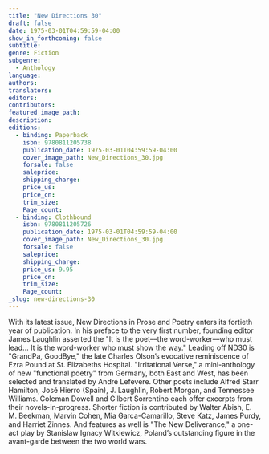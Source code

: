 ```yaml
---
title: "New Directions 30"
draft: false
date: 1975-03-01T04:59:59-04:00
show_in_forthcoming: false
subtitle:
genre: Fiction
subgenre:
  - Anthology
language:
authors:
translators:
editors:
contributors:
featured_image_path:
description:
editions:
  - binding: Paperback
    isbn: 9780811205738
    publication_date: 1975-03-01T04:59:59-04:00
    cover_image_path: New_Directions_30.jpg
    forsale: false
    saleprice:
    shipping_charge:
    price_us:
    price_cn:
    trim_size:
    Page_count:
  - binding: Clothbound
    isbn: 9780811205726
    publication_date: 1975-03-01T04:59:59-04:00
    cover_image_path: New_Directions_30.jpg
    forsale: false
    saleprice:
    shipping_charge:
    price_us: 9.95
    price_cn:
    trim_size:
    Page_count:
_slug: new-directions-30
---
```


With its latest issue, New Directions in Prose and Poetry enters its fortieth year of publication. In his preface to the very first number, founding editor James Laughlin asserted the "It is the poet––the word-worker––who must lead... It is the word-worker who must show the way." Leading off ND30 is "GrandPa, GoodBye," the late Charles Olson’s evocative reminiscence of Ezra Pound at St. Elizabeths Hospital. "Irritational Verse," a mini-anthology of new "functional poetry" from Germany, both East and West, has been selected and translated by André Lefevere. Other poets include Alfred Starr Hamilton, José Hierro (Spain), J. Laughlin, Robert Morgan, and Tennessee Williams. Coleman Dowell and Gilbert Sorrentino each offer excerpts from their novels-in-progress. Shorter fiction is contributed by Walter Abish, E. M. Beekman, Marvin Cohen, Mia Garca-Camarillo, Steve Katz, James Purdy, and Harriet Zinnes. And features as well is "The New Deliverance," a one-act play by Stanislaw Ignacy Witkiewicz, Poland’s outstanding figure in the avant-garde between the two world wars.

